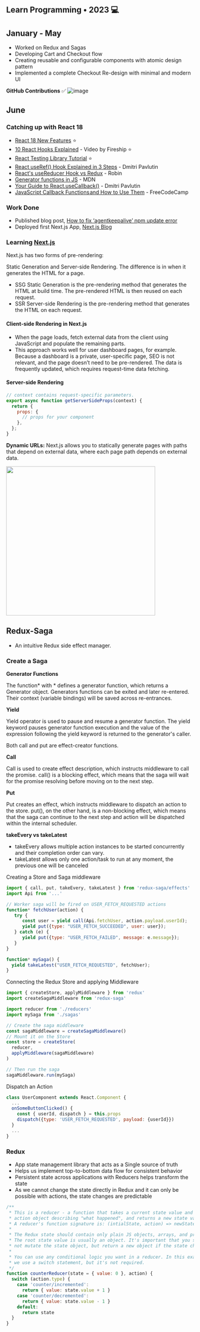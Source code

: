 ## Learn Programming • 2023 💻

## January - May
- Worked on Redux and Sagas
- Developing Cart and Checkout flow
- Creating reusable and configurable components with atomic design pattern
- Implemented a complete Checkout Re-design with minimal and modern UI

**GitHub Contributions** ✅
![image](https://github.com/abhiramready/Habit-System/assets/40287643/99c23a37-d5ad-4057-bb42-6ee253da26d6)


## June
### Catching up with React 18
- [React 18 New Features](https://www.freecodecamp.org/news/react-18-new-features/) ⭐
- [10 React Hooks Explained](https://www.youtube.com/watch?v=TNhaISOUy6Q) - Video by Fireship ⭐
- [React Testing Library Tutorial](https://www.robinwieruch.de/react-testing-library/) ⭐
- [React useRef() Hook Explained in 3 Steps](https://dmitripavlutin.com/react-useref/)  - Dmitri Pavlutin
- [React's useReducer Hook vs Redux](https://www.robinwieruch.de/redux-vs-usereducer/) - Robin
- [Generator functions in JS](https://developer.mozilla.org/en-US/docs/Web/JavaScript/Reference/Statements/function*) - MDN
- [Your Guide to React.useCallback()](https://dmitripavlutin.com/react-usecallback/) - Dmitri Pavlutin
- [JavaScript Callback Functions and How to Use Them](https://www.freecodecamp.org/news/javascript-callback-functions-what-are-callbacks-in-js-and-how-to-use-them/) - FreeCodeCamp

### Work Done
- Published blog post, [How to fix ‘agentkeepalive’ npm update error](https://matrixread.com/cannot-find-module-agentkeepalive-npm-update/)
- Deployed first Next.js App, [Next.js Blog](https://nextjs-blog-abhiramready.vercel.app/)


### Learning [Next.js](https://nextjs.org/learn/foundations/about-nextjs)
Next.js has two forms of pre-rendering:  

Static Generation and Server-side Rendering. The difference is in when it generates the HTML for a page.
- SSG Static Generation is the pre-rendering method that generates the HTML at build time. The pre-rendered HTML is then reused on each request.
- SSR Server-side Rendering is the pre-rendering method that generates the HTML on each request.

#### Client-side Rendering in Next.js
- When the page loads, fetch external data from the client using JavaScript and populate the remaining parts.
- This approach works well for user dashboard pages, for example. Because a dashboard is a private, user-specific page, SEO is not relevant, and the page doesn’t need to be pre-rendered. The data is frequently updated, which requires request-time data fetching.

#### Server-side Rendering
```javascript
// context contains request-specific parameters.
export async function getServerSideProps(context) {
  return {
    props: {
      // props for your component
    },
  };
}
```
**Dynamic URLs:** Next.js allows you to statically generate pages with paths that depend on external data, where each page path depends on external data.

 <img src="https://github.com/abhiramready/Habit-System/assets/40287643/4f55fdca-4753-492c-a86a-28a2ddf1682f" width="400"> 

## Redux-Saga
- An intuitive Redux side effect manager.

### Create a Saga

**Generator Functions**

The function* with * defines a generator function, which returns a Generator object. Generators functions can be exited and later re-entered. Their context (variable bindings) will be saved across re-entrances. 

**Yield**

Yield operator is used to pause and resume a generator function. The yield keyword pauses generator function execution and the value of the expression following the yield keyword is returned to the generator's caller.

Both call and put are effect-creator functions.

**Call**

 Call is used to create effect description, which instructs middleware to call the promise. call() is a blocking effect, which means that the saga will wait for the promise resolving before moving on to the next step.

**Put**

Put creates an effect, which instructs middleware to dispatch an action to the store. put(), on the other hand, is a non-blocking effect, which means that the saga can continue to the next step and action will be dispatched within the internal scheduler.

**takeEvery vs takeLatest**
- takeEvery allows multiple action instances to be started concurrently and their completion order can vary.
- takeLatest allows only one action/task to run at any moment, the previous one will be canceled

Creating a Store and Saga middleware

```JavaScript
import { call, put, takeEvery, takeLatest } from 'redux-saga/effects'
import Api from '...'

// Worker saga will be fired on USER_FETCH_REQUESTED actions
function* fetchUser(action) {
   try {
      const user = yield call(Api.fetchUser, action.payload.userId);
      yield put({type: "USER_FETCH_SUCCEEDED", user: user});
   } catch (e) {
      yield put({type: "USER_FETCH_FAILED", message: e.message});
   }
}

function* mySaga() {
  yield takeLatest("USER_FETCH_REQUESTED", fetchUser);
}
```
Connecting the Redux Store and applying Middleware
```JavaScript
import { createStore, applyMiddleware } from 'redux'
import createSagaMiddleware from 'redux-saga'

import reducer from './reducers'
import mySaga from './sagas'

// Create the saga middleware
const sagaMiddleware = createSagaMiddleware()
// Mount it on the Store
const store = createStore(
  reducer,
  applyMiddleware(sagaMiddleware)
)

// Then run the saga
sagaMiddleware.run(mySaga)
```
Dispatch an Action
```JavaScript
class UserComponent extends React.Component {
  ...
  onSomeButtonClicked() {
    const { userId, dispatch } = this.props
    dispatch({type: 'USER_FETCH_REQUESTED', payload: {userId}})
  }
  ...
}
```
### Redux
- App state management library that acts as a Single source of truth
- Helps us implement top-to-bottom data flow for consistent behavior
- Persistent state across applications with Reducers helps transform the state
- As we cannot change the state directly in Redux and it can only be possible with actions, the state changes are predictable

```JavaScript
/**
 * This is a reducer - a function that takes a current state value and an
 * action object describing "what happened", and returns a new state value.
 * A reducer's function signature is: (intialState, action) => newState
 *
 * The Redux state should contain only plain JS objects, arrays, and primitives.
 * The root state value is usually an object. It's important that you should
 * not mutate the state object, but return a new object if the state changes.
 *
 * You can use any conditional logic you want in a reducer. In this example,
 * we use a switch statement, but it's not required.
 */
function counterReducer(state = { value: 0 }, action) {
  switch (action.type) {
    case 'counter/incremented':
      return { value: state.value + 1 }
    case 'counter/decremented':
      return { value: state.value - 1 }
    default:
      return state
  }
}
```
